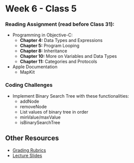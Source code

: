 # Week 6 - Class 5

### Reading Assignment (read **before** Class 31):
* Programming in Objective-C:
  * **Chapter 4:** Data Types and Expressions
  * **Chapter 5:** Program Looping
  * **Chapter 8:** Inheritance
  * **Chapter 10:** More on Variables and Data Types
  * **Chapter 11:** Categories and Protocols
* Apple Documentation
  * MapKit

### Coding Challenges
* Implement Binary Search Tree with these functionalities:
  * addNode
  * removeNode
  * List values of binary tree in order
  * minValue/maxValue
  * isBinarySearchTree

## Other Resources
* [Grading Rubrics](../../resources/)
* [Lecture Slides]()
